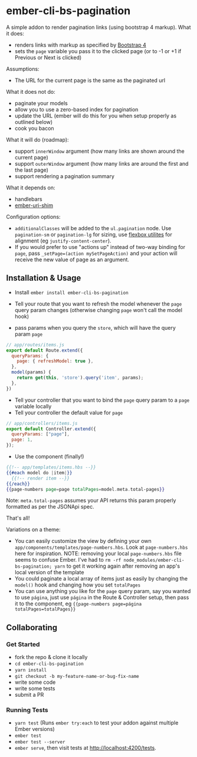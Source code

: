 # ember-cli-bs-pagination

A simple addon to render pagination links (using bootstrap 4 markup).
What it does:
- renders links with markup as specified by [Bootstrap 4](https://getbootstrap.com/docs/4.0/components/pagination/)
- sets the `page` variable you pass it to the clicked page (or to -1 or +1 if Previous or Next is clicked)

Assumptions:
- The URL for the current page is the same as the paginated url

What it does not do:
- paginate your models
- allow you to use a zero-based index for pagination
- update the URL (ember will do this for you when setup properly as outlined below)
- cook you bacon

What it will do (roadmap):
- support `innerWindow` argument (how many links are shown around the current page)
- support `outerWindow` argument (how many links are around the first and the last page)
- support rendering a pagination summary

What it depends on:
- handlebars
- [ember-uri-shim](https://github.com/spieker/ember-uri-shim)

Configuration options:
- `additionalClasses` will be added to the `ul.pagination` node. Use `pagination-sm` or `pagination-lg` for sizing, use [flexbox utilites](http://getbootstrap.com/docs/4.0/utilities/flex/) for alignment (eg `justify-content-center`).
- If you would prefer to use "actions up" instead of two-way binding for `page`, pass `_setPage=(action mySetPageAction)` and your action will receive the new value of page as an argument.

## Installation & Usage
- Install
`ember install ember-cli-bs-pagination`

- Tell your route that you want to refresh the model whenever the `page` query param changes (otherwise changing `page` won't call the model hook)
- pass params when you query the `store`, which will have the query param `page`
```javascript
// app/routes/items.js
export default Route.extend({
  queryParams: {
    page: { refreshModel: true },
  },
  model(params) {
    return get(this, 'store').query('item', params);
  },
})
```

- Tell your controller that you want to bind the `page` query param to a `page` variable locally
- Tell your controller the default value for `page`
```javascript
// app/controllers/items.js
export default Controller.extend({
  queryParams: ["page"],
  page: 1,
});
```

- Use the component (finally!)
```handlebars
{{!-- app/templates/items.hbs --}}
{{#each model do |item|}}
  {{!-- render item --}}
{{/each}}
{{page-numbers page=page totalPages=model.meta.total-pages}}
```

Note: `meta.total-pages` assumes your API returns this param properly formatted as per the JSONApi spec.

That's all!

Variations on a theme:
- You can easily customize the view by defining your own `app/components/templates/page-numbers.hbs`. Look at `page-numbers.hbs` here for inspiration.
  NOTE: removing your local `page-numbers.hbs` file seems to confuse Ember. I've had to `rm -rf node_modules/ember-cli-bs-pagination; yarn` to get it working again after removing an app's local version of the template
- You could paginate a local array of items just as easily by changing the `model()` hook and changing how you set `totalPages`
- You can use anything you like for the `page` query param, say you wanted to use `página`, just use `página` in the Route & Controller setup, then pass it to the component, eg `{{page-numbers page=página totalPages=totalPages}}`

## Collaborating
### Get Started

* fork the repo & clone it locally
* `cd ember-cli-bs-pagination`
* `yarn install`
* `git checkout -b my-feature-name-or-bug-fix-name`
* write some code
* write some tests
* submit a PR

### Running Tests

* `yarn test` (Runs `ember try:each` to test your addon against multiple Ember versions)
* `ember test`
* `ember test --server`
* `ember serve`, then visit tests at [http://localhost:4200/tests](http://localhost:4200/tests).

